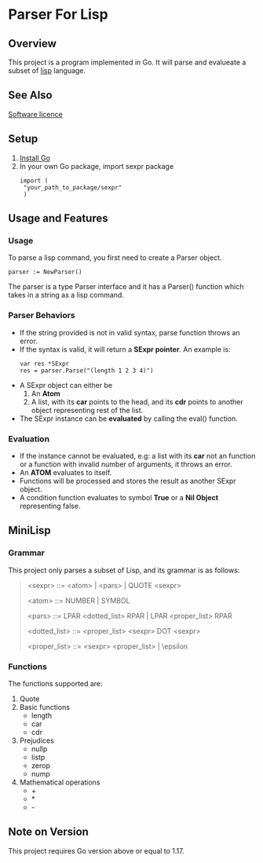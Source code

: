 # Parser For Lisp

## Overview
This project is a program implemented in Go. It will parse and evalueate a subset of [lisp](https://clisp.sourceforge.io/) language.

## See Also
[Software licence](https://opensource.org/license/mit)

## Setup
1. [Install Go](https://go.dev/dl/)
2. In your own Go package, import sexpr package
   ```
   import (
  	"your_path_to_package/sexpr"
    )
   ```

## Usage and Features

### Usage
To parse a lisp command, you first need to create a Parser object.
```
parser := NewParser()
```
The parser is a type Parser interface and it has a Parser() function which takes in a string as a lisp command.

### Parser Behaviors
- If the string provided is not in valid syntax, parse function throws an error.
- If the syntax is valid, it will return a **SExpr pointer**. An example is:
  ```
  var res *SExpr
  res = parser.Parse("(length 1 2 3 4)")
  ```
- A SExpr object can either be
  1. An **Atom**
  2. A list, with its **car** points to the head, and its **cdr** points to another object representing rest of the list.
- The SExpr instance can be **evaluated** by calling the eval() function.

### Evaluation
- If the instance cannot be evaluated, e.g: a list with its **car** not an function or a function with invalid number of arguments, it throws an error.
- An **ATOM** evaluates to itself.
- Functions will be processed and stores the result as another SExpr object.
- A condition function evaluates to symbol **True** or a **Nil Object** representing false.

## MiniLisp
### Grammar
This project only parses a subset of Lisp, and its grammar is as follows:
> \<sexpr\> ::= \<atom\> | \<pars\> | QUOTE \<sexpr\>
> 
> \<atom\> ::= NUMBER | SYMBOL
> 
> \<pars\> ::= LPAR \<dotted_list\> RPAR | LPAR \<proper_list\> RPAR
> 
> \<dotted_list\> ::= \<proper_list\> \<sexpr\> DOT \<sexpr\>
> 
> \<proper_list\> ::= \<sexpr\> \<proper_list\> | \epsilon
### Functions
The functions supported are:
1. Quote
2. Basic functions
   - length
   - car
   - cdr
3. Prejudices
   - nullp
   - listp
   - zerop
   - nump
4. Mathematical operations
   - \+
   - \*
   - \-

## Note on Version
This project requires Go version above or equal to 1.17.

